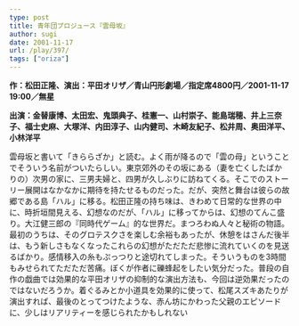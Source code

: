 ```yaml
---
type: post
title: 青年団プロジュース『雲母坂』
author: sugi
date: 2001-11-17
url: /play/397/
tags: ["oriza"]
---
```

**作：松田正隆、演出：平田オリザ／青山円形劇場／指定席4800円／2001-11-17 19:00／無星**

**出演：金替康博、太田宏、鬼頭典子、桂憲一、山村崇子、能島瑞穂、井上三奈子、福士史麻、大塚洋、内田淳子、山内健司、木崎友紀子、松井周、奥田洋平、小林洋平**

雲母坂と書いて「きららざか」と読む。よく雨が降るので「雲の母」ということでそういう名前がついたらしい。東京郊外のその坂にある（妻を亡くしたばかりの）次男の家に、三男夫婦と、四男が久しぶりに訪ねてくる。そこでのストーリー展開はなかなかに期待を持たせるものだった。だが、突然と舞台は彼らの故郷である島「ハル」に移る。松田正隆の持ち味は、きわめて日常的な世界の中に、時折垣間見える、幻想なのだが、「ハル」に移ってからは、幻想のてんこ盛り。大江健三郎の『同時代ゲーム』的な世界だ。まつろわぬ人々と秘術の物語。最初のうちは、そのグロテスクさを楽しむ余裕もあったが、休憩をはさんだ後半は、もう新しさもなくなったこれらの幻想がただただ悲惨に流れていくのを見送るばかり。感情移入の糸もぷっつりと途切れてしまった。そういうものを3時間もみせられてただただ苦痛。ぼくが作者に礫蜂起をしたい気分だった。普段の自作の戯曲では効果的な平田オリザの抑制的な演出方法も、今回は逆効果だったのではないだろうか。着ぐるみとか小道具を効果的に使って、松尾スズキあたりが演出すれば、最後のとってつけたような、赤ん坊にかわった父親のエピソードに、少しはリアリティーを感じられたかもしれない

